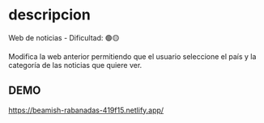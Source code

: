 # descripcion  
Web de noticias - Dificultad:  🟢🟡

Modifica la web anterior permitiendo que el usuario seleccione el país y la categoría de las noticias que quiere ver.


## DEMO
https://beamish-rabanadas-419f15.netlify.app/